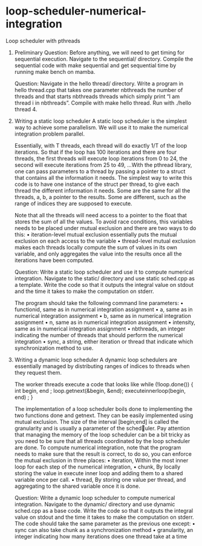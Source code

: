 # loop-scheduler-numerical-integration

Loop scheduler with pthreads

1. Preliminary
    Question: Before anything, we will need to get timing for sequential execution. Navigate to the sequential/ directory. Compile the sequential code with make sequential and get sequential time by running make bench on mamba.
    
    Question: Navigate in the hello thread/ directory. Write a program in hello thread.cpp that takes one parameter nbthreads the number of threads and that starts nbthreads threads which simply print “I am thread i in nbthreads”. Compile with make hello thread. Run with ./hello thread 4.

2. Writing a static loop scheduler
    A static loop scheduler is the simplest way to achieve some parallelism. We will use it to make the numerical integration problem parallel.
    
    Essentially, with T threads, each thread will do exactly 1/T of the loop iterations. So that if the loop has 100 iterations and there are four threads, the first threads will execute loop iterations from 0 to 24, the second will execute iterations from 25 to 49, ...With the pthread library, one can pass parameters to a thread by passing a pointer to a struct that contains all the information it needs. The simplest way to write this code is to have one instance of the struct per thread, to give each thread the different information it needs. Some are the same for all the threads, a, b, a pointer to the results. Some are different, such as the range of indices they are supposed to execute.
    
    Note that all the threads will need access to a pointer to the float that stores the sum of all the values.
    To avoid race conditions, this variables needs to be placed under mutual exclusion and there are two ways to do this:
        • iteration-level mutual exclusion essentially puts the mutual exclusion on each access to the variable
        • thread-level mutual exclusion makes each threads locally compute the sum of values in its own variable, and only aggregates the value into the results once all the iterations have been computed.

    Question: Write a static loop scheduler and use it to compute numerical integration. Navigate to the static/ directory and use static sched.cpp as a template. Write the code so that it outputs the integral value on stdout and the time it takes to make the computation on stderr.
    
    The program should take the following command line parameters:
        • functionid, same as in numerical integration assignment
        • a, same as in numerical integration assignment
        • b, same as in numerical integration assignment
        • n, same as in numerical integration assignment
        • intensity, same as in numerical integration assignment
        • nbthreads, an integer indicating the number of threads that should perform the numerical integration
        • sync, a string, either iteration or thread that indicate which synchronization method to use.

3. Writing a dynamic loop scheduler
    A dynamic loop schedulers are essentially managed by distributing ranges of indices to threads when they request them.

    The worker threads execute a code that looks like
        while (!loop.done()) {
            int begin, end ;
            loop.getnext(&begin, &end);
            executeinnerloop(begin, end) ;
        }
        
    The implementation of a loop scheduler boils done to implementing the two functions done and getnext. They can be easily implemented using mutual exclusion. 
    The size of the interval [begin;end] is called the granularity and is usually a parameter of the scheduler. Pay attention that managing the memory of the loop scheduler can be a bit tricky as you need to be sure that all threads coordinated by the loop scheduler are done.
    To compute numerical integration, note that the program needs to make sure that the result is correct, to do so, you can enforce the mutual exclusion in three places:
        • iteration, Within the most inner loop for each step of the numerical integration,
        • chunk, By locally storing the value in execute inner loop and adding them to a shared variable once per call.
        • thread, By storing one value per thread, and aggregating to the shared variable once it is done.

    Question: Write a dynamic loop scheduler to compute numerical integration. Navigate to the dynamic/
    directory and use dynamic sched.cpp as a base code. Write the code so that it outputs the integral value
    on stdout and the time it takes to make the computation on stderr.
    The code should take the same parameter as the previous one except:
    • sync can also take chunk as a synchronization method
    • granularity, an integer indicating how many iterations does one thread take at a time